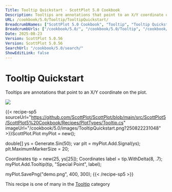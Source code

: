 ```yaml
---
Title: Tooltip Quickstart - ScottPlot 5.0 Cookbook
Description: Tooltips are annotations that point to an X/Y coordinate on the plot.
URL: /cookbook/5.0/Tooltip/TooltipQuickstart/
BreadcrumbNames: ["ScottPlot 5.0 Cookbook", "Tooltip", "Tooltip Quickstart"]
BreadcrumbUrls: ["/cookbook/5.0/", "/cookbook/5.0/Tooltip", "/cookbook/5.0/Tooltip/TooltipQuickstart"]
Date: 2025-08-23
Version: ScottPlot 5.0.56
Version: ScottPlot 5.0.56
SearchUrl: "/cookbook/5.0/search/"
ShowEditLink: false
---
```



<div class='d-flex align-items-center mt-5'>
<h1 class='me-2 text-dark my-0 border-0'>Tooltip Quickstart</h1>
</div>

Tooltips are annotations that point to an X/Y coordinate on the plot.

[![](/cookbook/5.0/images/TooltipQuickstart.png?250822231048)](/cookbook/5.0/images/TooltipQuickstart.png?250822231048)

{{< recipe-sp5 sourceUrl="https://github.com/ScottPlot/ScottPlot/blob/main/src/ScottPlot5/ScottPlot5%20Cookbook/Recipes/PlotTypes/Tooltip.cs" imageUrl="/cookbook/5.0/images/TooltipQuickstart.png?250822231048" >}}ScottPlot.Plot myPlot = new();

double[] ys = Generate.Sin(50);
var plt = myPlot.Add.Signal(ys);
plt.MaximumMarkerSize = 20;

Coordinates tip = new(25, ys[25]);
Coordinates label = tip.WithDelta(8, .7);
myPlot.Add.Tooltip(tip, "Special Point", label);

myPlot.SavePng("demo.png", 400, 300);
{{< /recipe-sp5 >}}

<div class='my-5 text-center'>This recipe is one of many in the <a href='/cookbook/5.0/Tooltip'>Tooltip</a> category</div>


